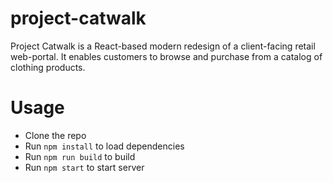 # project-catwalk
[//]: # (brief explanation) 
Project Catwalk is a React-based modern redesign of a client-facing retail web-portal. It enables customers to browse and purchase from a catalog of clothing products.

[//]: # (libraries used)

[//]: # (gifs of demos)

[//]: # (and instruction on how to run the app)
# Usage

- Clone the repo
- Run `npm install` to load dependencies
- Run `npm run build` to build
- Run `npm start` to start server
